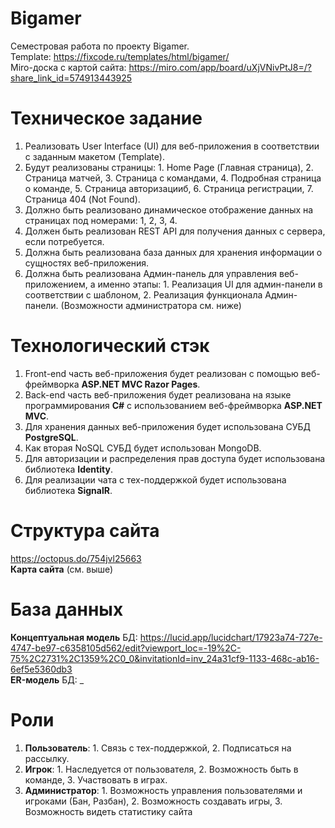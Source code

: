 # Bigamer
Семестровая работа по проекту Bigamer. \
Template: https://fixcode.ru/templates/html/bigamer/ \
Miro-доска с картой сайта: https://miro.com/app/board/uXjVNivPtJ8=/?share_link_id=574913443925 

 # Техническое задание
1. Реализовать User Interface (UI) для веб-приложения в соответствии с заданным макетом (Template).
2. Будут реализованы страницы: 1. Home Page (Главная страница), 2. Страница матчей, 3. Страница с командами, 4. Подробная страница о команде, 5. Страница авторизацииб, 6. Страница регистрации, 7. Страница 404 (Not Found).
3. Должно быть реализовано динамическое отображение данных на страницах под номерами: 1, 2, 3, 4.
4. Должен быть реализован REST API для получения данных с сервера, если потребуется.
5. Должна быть реализована база данных для хранения информации о сущностях веб-приложения.
6. Должна быть реализована Админ-панель для управления веб-приложением, а именно этапы: 1. Реализация UI для админ-панели в соответствии с шаблоном, 2. Реализация функционала Админ-панели. (Возможности администратора см. ниже) 

# Технологический стэк
1. Front-end часть веб-приложения будет реализован с помощью веб-фреймворка __ASP.NET MVC Razor Pages__.
2. Back-end часть веб-приложения будет реализована на языке программирования __C#__ с использованием веб-фреймворка __ASP.NET MVC__.
3. Для хранения данных веб-приложения будет использована СУБД __PostgreSQL__.
4. Как вторая NoSQL СУБД будет использован MongoDB.
5. Для авторизации и распределения прав доступа будет использована библиотека __Identity__.
6. Для реализации чата с тех-поддержкой будет использована библиотека __SignalR__.

# Структура сайта
https://octopus.do/754jvl25663 \
__Карта сайта__ (см. выше)

# База данных
__Концептуальная модель__ БД: https://lucid.app/lucidchart/17923a74-727e-4747-be97-c6358105d562/edit?viewport_loc=-19%2C-75%2C2731%2C1359%2C0_0&invitationId=inv_24a31cf9-1133-468c-ab16-6ef5e5360db3 \
__ER-модель__ БД: _

# Роли
1. __Пользователь__: 1. Связь с тех-поддержкой, 2. Подписаться на рассылку.
2. __Игрок__: 1. Наследуется от пользователя, 2. Возможность быть в команде, 3. Участвовать в играх.
3. __Администратор__: 1. Возможность управления пользователями и игроками (Бан, Разбан), 2. Возможность создавать игры, 3. Возможность видеть статистику сайта
